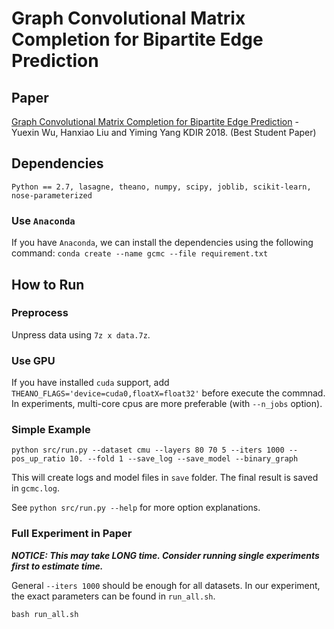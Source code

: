 # Graph Convolutional Matrix Completion for Bipartite Edge Prediction

## Paper
[Graph Convolutional Matrix Completion for Bipartite Edge Prediction](http://nyc.lti.cs.cmu.edu/yiming/Publications/wu-kdir18.pdf) - Yuexin Wu, Hanxiao Liu and Yiming Yang KDIR 2018. (Best Student Paper)

## Dependencies
```Python == 2.7, lasagne, theano, numpy, scipy, joblib, scikit-learn, nose-parameterized```

### Use `Anaconda`
If you have `Anaconda`, we can install the dependencies using the following command:
```conda create --name gcmc --file requirement.txt```

## How to Run

### Preprocess
Unpress data using `7z x data.7z`.

### Use GPU
If you have installed `cuda` support, add `THEANO_FLAGS='device=cuda0,floatX=float32'` before execute the commnad. In experiments, multi-core cpus are more preferable (with `--n_jobs` option).

### Simple Example
```
python src/run.py --dataset cmu --layers 80 70 5 --iters 1000 --pos_up_ratio 10. --fold 1 --save_log --save_model --binary_graph
```
This will create logs and model files in `save` folder. The final result is saved in `gcmc.log`.

See `python src/run.py --help` for more option explanations.

### Full Experiment in Paper
***NOTICE: This may take LONG time. Consider running single experiments first to estimate time.***

General `--iters 1000` should be enough for all datasets. In our experiment, the exact parameters can be found in `run_all.sh`.

```
bash run_all.sh
```